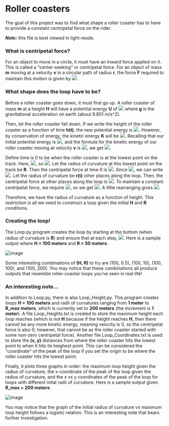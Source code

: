 # Roller coasters
The goal of this project was to find what shape a roller coaster has to have to provide a constant centripetal force on the rider.  

***Note:*** this file is best viewed in light-mode.

### What is centripetal force?
For an object to move in a circle, it must have an inward force applied on it. 
This is called a "center-seeking" or centripetal force. 
For an object of mass **m** moving at a velocity **v** in a circular path of radius **r**, the force **F** required to maintain this motion is given by <img src="https://render.githubusercontent.com/render/math?math=F = \frac{mv^2}{r}">. 

### What shape does the loop have to be?
Before a roller coaster goes down, it must first go up. 
A roller coaster of mass **m** at a height **H** will have a potential energy **U** of <img src="https://render.githubusercontent.com/render/math?math=U = mgH"> where **g** is the gravitational acceleration on earth (about 9.801 m/s^2). 

Then, let the roller coaster fall down. 
If we write the height of the roller coaster as a function of time **h(t)**, the new potential energy is <img src="https://render.githubusercontent.com/render/math?math=U(t) = mgh(t)">. 
However, by conservation of energy, the kinetic energy **K** will be <img src="https://render.githubusercontent.com/render/math?math=K = U_i - U(t)">. 
Recalling that our initial potential energy is <img src="https://render.githubusercontent.com/render/math?math=U_i = mgH">, and the formula for the kinetic energy of our roller coaster moving at velocity **v** is <img src="https://render.githubusercontent.com/render/math?math=K = \frac{1}{2}mv^2">, we get <img src="https://render.githubusercontent.com/render/math?math=K(t) = mgH - mgh(t) = \frac{1}{2}mv^2">. 

Define time is 0 to be when the roller coaster is at the lowest point on the track. 
Here, <img src="https://render.githubusercontent.com/render/math?math=U(t) = 0">, so <img src="https://render.githubusercontent.com/render/math?math=K = mgH">. 
Let the radius of curvature at this lowest point on the track be **R**. 
Then the centripetal force at time 0 is <img src="https://render.githubusercontent.com/render/math?math=F_{centripetal}(0) = \frac{mv^2}{R}">. 
Since <img src="https://render.githubusercontent.com/render/math?math=K = \frac{1}{2}mv^2">, we can write <img src="https://render.githubusercontent.com/render/math?math=F_{centripetal}(0) = \frac{2K(0)}{R} = \frac{2mgH}{R}">. 
Let the radius of curvature be **r(t)** other places along the loop. 
Then, the centripetal force at other places along the loop is <img src="https://render.githubusercontent.com/render/math?math=F_{centripetal}(t) = \frac{2K(t)}{r(t)} = \frac{2[mgH - mgh(t)]}{r(t)}">. 
To maintain a constant centripetal force, we require <img src="https://render.githubusercontent.com/render/math?math=F_{centripetal}(0) = F_{centripetal}(t)">, so we get <img src="https://render.githubusercontent.com/render/math?math=\frac{2mgH}{R} = \frac{2[mgH - mgh(t)]}{r(t)}">. 
A little rearranging gives <img src="https://render.githubusercontent.com/render/math?math=r(t) = \frac{R[H - h(t)]}{H}">. 

Therefore, we have the radius of curvature as a function of height. 
This restriction is all we need to construct a loop given the initial **H** and **R** conditions. 

### Creating the loop!
The Loop.py program creates the loop by starting at the bottom (when radius of curvature is **R**) and ensure that at each step, <img src="https://render.githubusercontent.com/render/math?math=r = \frac{R[H - h]}{H}">. 
Here is a sample output where **H = 100 meters** and **R = 50 meters**:

![image](https://user-images.githubusercontent.com/59151395/158486058-cfd7e69b-2e12-4441-811a-554c9ce7df8b.png)

Some interesting combinations of **(H, R)** to try are (100, 0.5), (100, 10), (100, 100), and (100, 200). 
You may notice that these combinations all produce outputs that resemble roller-coaster loops you've seen in real life! 

### An interesting note...
In addition to Loop.py, there is also Loop_Height.py. 
This program creates loops **H = 100 meters** and radii of curvatures ranging from **1 meter** to **R_max meters**, which is currently set to **200 meters** (the increment is **1 meter**). 
A file Loop_Heights.txt is created to store the maximum height each loop reaches (which is not **H** because if the height reaches **H**, then there cannot be any more kinetic energy, meaning velocity is 0, so the centripetal force is also 0; however, that cannot be as the roller coaster started with some non-zero centripetal force). 
Another file Loop_Coordinates.txt is used to store the **(x, y)** distances from where the roller coaster hits the lowest point to when it hits its heighest point. 
This can be considered the "coordinate" of the peak of the loop if you set the origin to be where the roller coaster hits the lowest point. 

Finally, it plots three graphs in order: 
the maximum loop height given the radius of curvature, 
the x-coordinate of the peak of the loop given the radius of curvature, 
and the x vs y coordinates of the peak of the loop for loops with different inital radii of curvature. 
Here is a sample output given  **R_max = 200 meters**:

![image](https://user-images.githubusercontent.com/59151395/158488728-07006d7f-e492-4041-978f-45cd8944339e.png)

You may notice that the graph of the initial radius of curvature vs maximum loop height follows a logistic relation. 
This is an interesting note that bears further investigation. 
